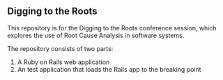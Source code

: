## Digging to the Roots
This repository is for the Digging to the Roots conference session, which explores the use of Root Cause Analysis in software systems.

The repository consists of two parts:
  1. A Ruby on Rails web application
  2. An test application that loads the Rails app to the breaking point

